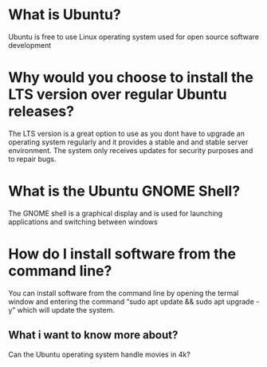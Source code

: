 # What is Ubuntu?
 Ubuntu is free to use Linux operating system used for open source software development
# Why would you choose to install the LTS version over regular Ubuntu releases?
The LTS version is a great option to use as you dont have to upgrade an operating system regularly and it provides a stable and and stable server environment. The system only receives updates for security purposes and to repair bugs.
# What is the Ubuntu GNOME Shell?
The GNOME shell is a graphical display and is used for launching applications and switching between windows
# How do I install software from the command line?
You can install software from the command line by opening the termal window and entering the command “sudo apt update && sudo apt upgrade -y” which will update the system.
## What i want to know more about?
Can the Ubuntu operating system handle movies in 4k?

